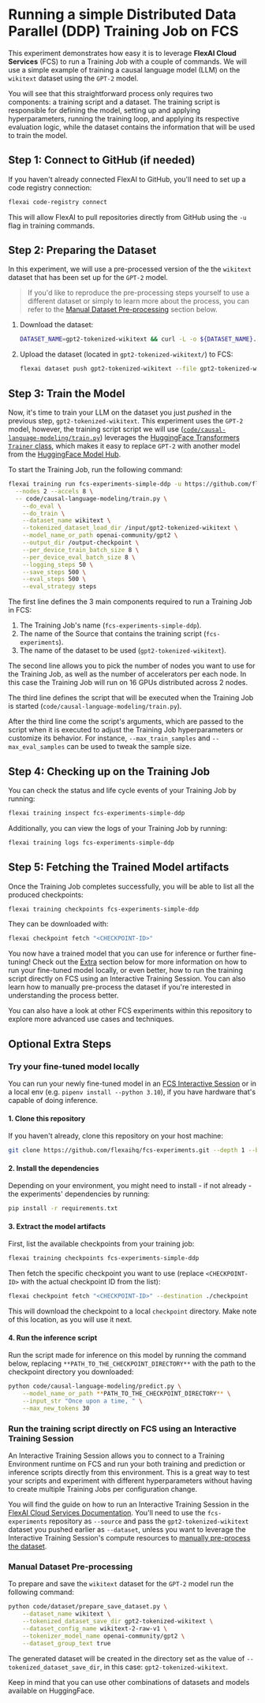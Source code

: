 # Running a simple Distributed Data Parallel (DDP) Training Job on FCS

This experiment demonstrates how easy it is to leverage **FlexAI Cloud Services** (FCS) to run a Training Job with a couple of commands. We will use a simple example of training a causal language model (LLM) on the `wikitext` dataset using the `GPT-2` model.

You will see that this straightforward process only requires two components: a training script and a dataset. The training script is responsible for defining the model, setting up and applying hyperparameters, running the training loop, and applying its respective evaluation logic, while the dataset contains the information that will be used to train the model.

## Step 1: Connect to GitHub (if needed)

If you haven't already connected FlexAI to GitHub, you'll need to set up a code registry connection:

```bash
flexai code-registry connect
```

This will allow FlexAI to pull repositories directly from GitHub using the `-u` flag in training commands.

## Step 2: Preparing the Dataset

In this experiment, we will use a pre-processed version of the the `wikitext` dataset that has been set up for the `GPT-2` model.

> If you'd like to reproduce the pre-processing steps yourself to use a different dataset or simply to learn more about the process, you can refer to the [Manual Dataset Pre-processing](#manual-dataset-pre-processing) section below.

1. Download the dataset:

    ```bash
    DATASET_NAME=gpt2-tokenized-wikitext && curl -L -o ${DATASET_NAME}.zip "https://bucket-docs-samples-99b3a05.s3.eu-west-1.amazonaws.com/${DATASET_NAME}.zip" && unzip ${DATASET_NAME}.zip && rm ${DATASET_NAME}.zip
    ```

1. Upload the dataset (located in `gpt2-tokenized-wikitext/`) to FCS:

    ```bash
    flexai dataset push gpt2-tokenized-wikitext --file gpt2-tokenized-wikitext
    ```

## Step 3: Train the Model

Now, it's time to train your LLM on the dataset you just _pushed_ in the previous step, `gpt2-tokenized-wikitext`. This experiment uses the `GPT-2` model, however, the training script script we will use ([`code/causal-language-modeling/train.py`](../../code/causal-language-modeling/train.py)) leverages the [HuggingFace Transformers `Trainer` class](https://huggingface.co/docs/transformers/en/trainer), which makes it easy to replace `GPT-2` with another model from the [HuggingFace Model Hub](https://huggingface.co/models).

To start the Training Job, run the following command:

```bash
flexai training run fcs-experiments-simple-ddp -u https://github.com/flexaihq/fcs-experiments --dataset gpt2-tokenized-wikitext \
  --nodes 2 --accels 8 \
  -- code/causal-language-modeling/train.py \
    --do_eval \
    --do_train \
    --dataset_name wikitext \
    --tokenized_dataset_load_dir /input/gpt2-tokenized-wikitext \
    --model_name_or_path openai-community/gpt2 \
    --output_dir /output-checkpoint \
    --per_device_train_batch_size 8 \
    --per_device_eval_batch_size 8 \
    --logging_steps 50 \
    --save_steps 500 \
    --eval_steps 500 \
    --eval_strategy steps
```

The first line defines the 3 main components required to run a Training Job in FCS:

1. The Training Job's name (`fcs-experiments-simple-ddp`).
1. The name of the Source that contains the training script (`fcs-experiments`).
1. The name of the dataset to be used (`gpt2-tokenized-wikitext`).

The second line allows you to pick the number of nodes you want to use for the Training Job, as well as the number of accelerators per each node. In this case the Training Job will run on 16 GPUs distributed across 2 nodes.

The third line defines the script that will be executed when the Training Job is started (`code/causal-language-modeling/train.py`).

After the third line come the script's arguments, which are passed to the script when it is executed to adjust the Training Job hyperparameters or customize its behavior. For instance, `--max_train_samples` and `--max_eval_samples` can be used to tweak the sample size.

## Step 4: Checking up on the Training Job

You can check the status and life cycle events of your Training Job by running:

```bash
flexai training inspect fcs-experiments-simple-ddp
```

Additionally, you can view the logs of your Training Job by running:

```bash
flexai training logs fcs-experiments-simple-ddp
```

## Step 5: Fetching the Trained Model artifacts

Once the Training Job completes successfully, you will be able to list all the produced checkpoints:

```bash
flexai training checkpoints fcs-experiments-simple-ddp
```

They can be downloaded with:

```bash
flexai checkpoint fetch "<CHECKPOINT-ID>"
```

You now have a trained model that you can use for inference or further fine-tuning! Check out the [Extra](#optional-extra-steps) section below for more information on how to run your fine-tuned model locally, or even better, how to run the training script directly on FCS using an Interactive Training Session. You can also learn how to manually pre-process the dataset if you're interested in understanding the process better.

You can also have a look at other FCS experiments within this repository to explore more advanced use cases and techniques.

## Optional Extra Steps

### Try your fine-tuned model locally

You can run your newly fine-tuned model in an [FCS Interactive Session](#run-the-training-script-directly-on-fcs-using-an-interactive-training-session) or in a local env (e.g. `pipenv install --python 3.10`), if you have hardware that's capable of doing inference.

#### 1. Clone this repository

If you haven't already, clone this repository on your host machine:

```bash
git clone https://github.com/flexaihq/fcs-experiments.git --depth 1 --branch main && cd fcs-experiments
```

#### 2. Install the dependencies

Depending on your environment, you might need to install - if not already - the experiments' dependencies by running:

```bash
pip install -r requirements.txt
```

#### 3. Extract the model artifacts

First, list the available checkpoints from your training job:

```bash
flexai training checkpoints fcs-experiments-simple-ddp
```

Then fetch the specific checkpoint you want to use (replace `<CHECKPOINT-ID>` with the actual checkpoint ID from the list):

```bash
flexai checkpoint fetch "<CHECKPOINT-ID>" --destination ./checkpoint
```

This will download the checkpoint to a local `checkpoint` directory. Make note of this location, as you will use it next.

#### 4. Run the inference script

Run the script made for inference on this model by running the command below, replacing `**PATH_TO_THE_CHECKPOINT_DIRECTORY**` with the path to the checkpoint directory you downloaded:

```bash
python code/causal-language-modeling/predict.py \
    --model_name_or_path **PATH_TO_THE_CHECKPOINT_DIRECTORY** \
    --input_str "Once upon a time, " \
    --max_new_tokens 30
```

### Run the training script directly on FCS using an Interactive Training Session

An Interactive Training Session allows you to connect to a Training Environment runtime on FCS and run your both training and prediction or inference scripts directly from this environment. This is a great way to test your scripts and experiment with different hyperparameters without having to create multiple Training Jobs per configuration change.

You will find the guide on how to run an Interactive Training Session in the [FlexAI Cloud Services Documentation](https://docs.flex.ai/guides/interactive-training). You'll need to use the `fcs-experiments` repository as `--source` and pass the `gpt2-tokenized-wikitext` dataset you pushed earlier as `--dataset`, unless you want to leverage the Interactive Training Session's compute resources to [manually pre-process the dataset](#manual-dataset-pre-processing).

### Manual Dataset Pre-processing

To prepare and save the `wikitext` dataset for the `GPT-2` model run the following command:

```bash
python code/dataset/prepare_save_dataset.py \
    --dataset_name wikitext \
    --tokenized_dataset_save_dir gpt2-tokenized-wikitext \
    --dataset_config_name wikitext-2-raw-v1 \
    --tokenizer_model_name openai-community/gpt2 \
    --dataset_group_text true
```

The generated dataset will be created in the directory set as the value of `--tokenized_dataset_save_dir`, in this case: `gpt2-tokenized-wikitext`.

Keep in mind that you can use other combinations of datasets and models available on HuggingFace.
